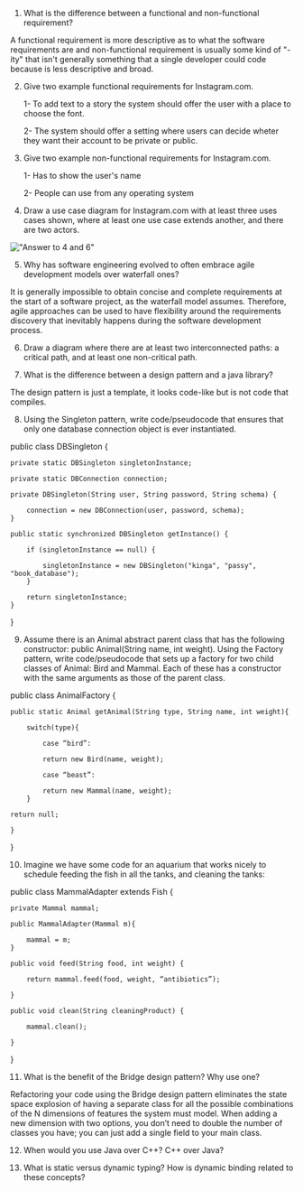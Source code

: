 1. What is the difference between a functional and non-functional requirement?

A functional requirement is more descriptive as to what the software requirements are and
non-functional requirement is usually some kind of "-ity" that isn't generally something 
that a single developer could code because is less descriptive and broad.


2. Give two example functional requirements for Instagram.com.

    1- To add text to a story the system should offer the user with a place to choose the font.

    2- The system should offer a setting where users can decide wheter they want their account to 
    be private or public.


3. Give two example non-functional requirements for Instagram.com.

    1- Has to show the user's name

    2- People can use from any operating system


4. Draw a use case diagram for Instagram.com with at least three uses cases shown, 
where at least one use case extends another, and there are two actors.

!["Answer to 4 and 6"]()

5. Why has software engineering evolved to often embrace agile development models over waterfall ones?

It is generally impossible to obtain concise and complete requirements at the start of a software project, 
as the waterfall model assumes. Therefore, agile approaches can be used to have flexibility around the requirements 
discovery that inevitably happens during the software development process.

6. Draw a diagram where there are at least two interconnected paths: a critical path, and at least one non-critical path.


7. What is the difference between a design pattern and a java library?

The design pattern is just a template, it looks code-like but is not code that compiles.

8. Using the Singleton pattern, write code/pseudocode that ensures that only one database 
connection object is ever instantiated.

public class DBSingleton {

    private static DBSingleton singletonInstance;

    private static DBConnection connection;

    private DBSingleton(String user, String password, String schema) {

        connection = new DBConnection(user, password, schema);
    }

    public static synchronized DBSingleton getInstance() {

        if (singletonInstance == null) {

            singletonInstance = new DBSingleton("kinga", "passy", "book_database");
        }

        return singletonInstance;
    }
}

9. Assume there is an Animal abstract parent class that has the following constructor: 
public Animal(String name, int weight).
Using the Factory pattern, write code/pseudocode that sets up a factory for two child classes of 
Animal: Bird and Mammal. Each of these has a constructor with the same arguments as those of the parent class.

public class AnimalFactory {

    public static Animal getAnimal(String type, String name, int weight){

        switch(type){

            case “bird”:

            return new Bird(name, weight);

            case “beast”:

            return new Mammal(name, weight);
        }

    return null;

    }

}


10. Imagine we have some code for an aquarium that works nicely to schedule feeding the fish 
in all the tanks, and cleaning the tanks:

public class MammalAdapter extends Fish {

    private Mammal mammal;

    public MammalAdapter(Mammal m){

        mammal = m;
    }

    public void feed(String food, int weight) {

        return mammal.feed(food, weight, “antibiotics”);

    }

    public void clean(String cleaningProduct) {

        mammal.clean();

    }

}

11. What is the benefit of the Bridge design pattern? Why use one?

Refactoring your code using the Bridge design pattern eliminates the state space explosion of having a 
separate class for all the possible combinations of the N dimensions of features the system must model. 
When adding a new dimension with two options, you don’t need to double the number of classes you have; you 
can just add a single field to your main class.


12. When would you use Java over C++? C++ over Java?



13. What is static versus dynamic typing? How is dynamic binding related to these concepts?